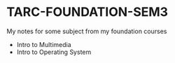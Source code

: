 # TARC-FOUNDATION-SEM3
My notes for some subject from my foundation courses

- Intro to Multimedia
- Intro to Operating System